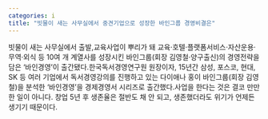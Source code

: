 ```yaml
---
categories: i
title: "빗물이 새는 사무실에서 중견기업으로 성장한 바인그룹 경영비결은"
---
```

빗물이 새는 사무실에서 출발,교육사업이 뿌리가 돼 교육·호텔·플랫폼서비스·자산운용·무역·외식 등 10여 개 계열사를 성장시킨 바인그룹(회장 김영철·양구출신)의 경영전략을 담은 ‘바인경영’이 출간됐다.한국독서경영연구원 원장이자, 15년간 삼성, 포스코, 현대, SK 등 여러 기업에서 독서경영강의를 진행하고 있는 다이애나 홍이 바인그룹(회장 김영철)을 분석한 ‘바인경영’을 경제경영서 시리즈로 출간했다.사업을 한다는 것은 결코 만만한 일이 아니다. 창업 5년 후 생존율은 절반도 채 안 되고, 생존했더라도 위기가 언제든 생기기 때문이다.